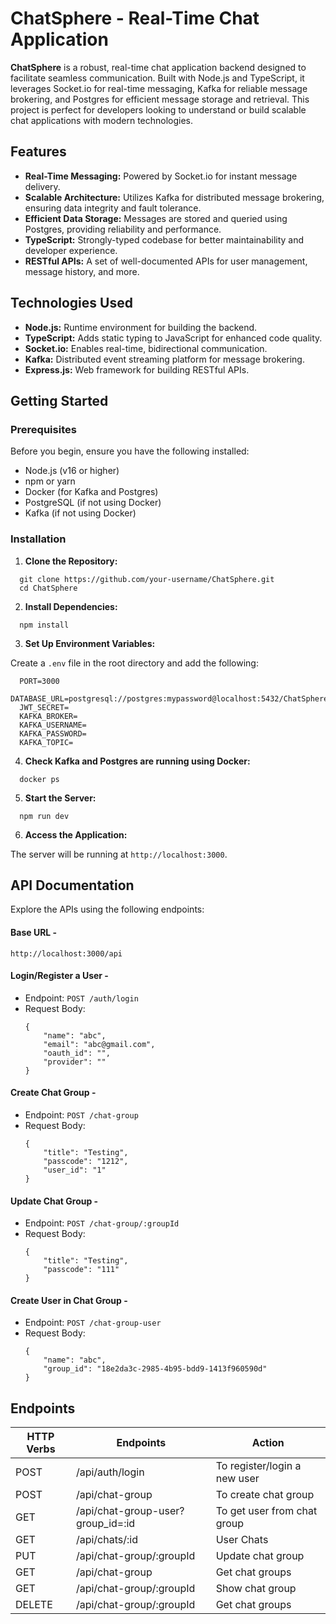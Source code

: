 # ChatSphere - Real-Time Chat Application

**ChatSphere** is a robust, real-time chat application backend designed to facilitate seamless communication. Built with Node.js and TypeScript, it leverages Socket.io for real-time messaging, Kafka for reliable message brokering, and Postgres for efficient message storage and retrieval. This project is perfect for developers looking to understand or build scalable chat applications with modern technologies.

## Features
- **Real-Time Messaging:** Powered by Socket.io for instant message delivery.
- **Scalable Architecture:** Utilizes Kafka for distributed message brokering, ensuring data integrity and fault tolerance.
- **Efficient Data Storage:** Messages are stored and queried using Postgres, providing reliability and performance.
- **TypeScript:** Strongly-typed codebase for better maintainability and developer experience.
- **RESTful APIs:** A set of well-documented APIs for user management, message history, and more.

## Technologies Used

- **Node.js:** Runtime environment for building the backend.
- **TypeScript:** Adds static typing to JavaScript for enhanced code quality.
- **Socket.io:** Enables real-time, bidirectional communication.
- **Kafka:** Distributed event streaming platform for message brokering.
- **Express.js:** Web framework for building RESTful APIs.

## Getting Started

### Prerequisites

Before you begin, ensure you have the following installed:

- Node.js (v16 or higher)
- npm or yarn
- Docker (for Kafka and Postgres)
- PostgreSQL (if not using Docker)
- Kafka (if not using Docker)

### Installation
1. **Clone the Repository:**
```
  git clone https://github.com/your-username/ChatSphere.git
  cd ChatSphere
```

2. **Install Dependencies:**
```
  npm install
```

3. **Set Up Environment Variables:**

Create a `.env` file in the root directory and add the following:
```
  PORT=3000
  DATABASE_URL=postgresql://postgres:mypassword@localhost:5432/ChatSphere
  JWT_SECRET=
  KAFKA_BROKER=
  KAFKA_USERNAME=
  KAFKA_PASSWORD=
  KAFKA_TOPIC=
```

4. **Check Kafka and Postgres are running using Docker:**
```
  docker ps 
```

5. **Start the Server:**
```
  npm run dev
```

6. **Access the Application:**

The server will be running at `http://localhost:3000`.

## API Documentation

Explore the APIs using the following endpoints:

#### Base URL - 
  ```
  http://localhost:3000/api
  ```
#### Login/Register a User -
- Endpoint: `POST /auth/login`
- Request Body:
  ```
  {
      "name": "abc",
      "email": "abc@gmail.com",
      "oauth_id": "",
      "provider": ""
  }
  ```

#### Create Chat Group -
- Endpoint: `POST /chat-group`
- Request Body:
  ```
  {
      "title": "Testing",
      "passcode": "1212",
      "user_id": "1"
  }
  ```

#### Update Chat Group -
- Endpoint: `POST /chat-group/:groupId`
- Request Body:
  ```
  {
      "title": "Testing",
      "passcode": "111"
  }
  ```

#### Create User in Chat Group -
- Endpoint: `POST /chat-group-user`
- Request Body:
  ```
  {
      "name": "abc",
      "group_id": "18e2da3c-2985-4b95-bdd9-1413f960590d"
  }
  ```

## Endpoints

| HTTP Verbs | Endpoints                         | Action                       |
| ---------- | --------------------------------- | ---------------------------- |
| POST       | /api/auth/login                   | To register/login a new user |
| POST       | /api/chat-group                   | To create chat group         |
| GET        | /api/chat-group-user?group_id=:id | To get user from chat group  |
| GET        | /api/chats/:id                    | User Chats                   |
| PUT        | /api/chat-group/:groupId          | Update chat group            |
| GET        | /api/chat-group                   | Get chat groups              |
| GET        | /api/chat-group/:groupId          | Show chat group              |
| DELETE     | /api/chat-group/:groupId          | Get chat groups              |
